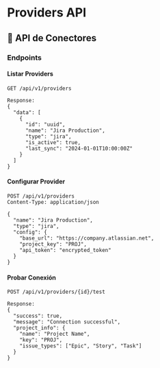# Providers API

## 🔗 API de Conectores

### Endpoints

#### Listar Providers
```http
GET /api/v1/providers

Response:
{
  "data": [
    {
      "id": "uuid",
      "name": "Jira Production",
      "type": "jira",
      "is_active": true,
      "last_sync": "2024-01-01T10:00:00Z"
    }
  ]
}
```

#### Configurar Provider
```http
POST /api/v1/providers
Content-Type: application/json

{
  "name": "Jira Production",
  "type": "jira",
  "config": {
    "base_url": "https://company.atlassian.net",
    "project_key": "PROJ",
    "api_token": "encrypted_token"
  }
}
```

#### Probar Conexión
```http
POST /api/v1/providers/{id}/test

Response:
{
  "success": true,
  "message": "Connection successful",
  "project_info": {
    "name": "Project Name",
    "key": "PROJ",
    "issue_types": ["Epic", "Story", "Task"]
  }
}
```
